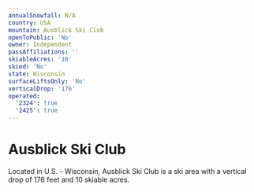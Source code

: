 ```yaml
---
annualSnowfall: N/A
country: USA
mountain: Ausblick Ski Club
openToPublic: 'No'
owner: Independent
passAffiliations: ''
skiableAcres: '10'
skied: 'No'
state: Wisconsin
surfaceLiftsOnly: 'No'
verticalDrop: '176'
operated:
  '2324': true
  '2425': true
---
```



# Ausblick Ski Club

Located in U.S. - Wisconsin, Ausblick Ski Club is a ski area with a vertical drop of 176 feet and 10 skiable acres.
